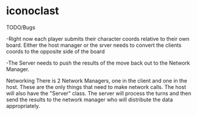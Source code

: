 iconoclast
==========

TODO/Bugs

-Right now each player submits their character coords relative to their own board. Either the host manager or the srver needs to convert the clients coords to the opposite side of the board

-The Server needs to push the results of the move back out to the Network Manager.

Networking
There is 2 Network Managers, one in the client and one in the host. These are the only things that need to make network calls. The host will also have the "Server" class. The server will process the turns and then send the results to the network manager who will distribute the data appropriately.
